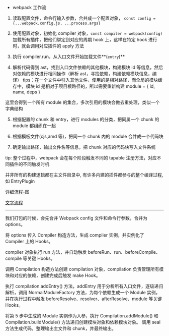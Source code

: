- webpack 工作流

1. 读取配置文件，命令行输入参数，合并成一个配置对象， `const config = {...webpack.config.js, ...process.args}`

2. 使用配置对象，初始化 compiler 对象，`const compiler = webpack(config)`
   加载所有插件，把他们绑定到对应的周期 hook 上，这样在特定 hook 进行时，就会调用对应插件的 apply 方法

3. 执行 compiler.run，从入口文件开始加载文件**(`entry`)**

4. 解析代码得到 ast，找到入口文件依赖的其他模块，构建模块 id 等信息，然后对依赖的模块进行相同操作（解析 ast，寻找依赖，构建依赖模块信息，编译）
   tips：在一个文件中引入其他文件，使用的是相对路径，而全局的模块缓存中，模块 id 是相对于项目根路径的，所以需要重新构建
   module = { id, name, deps }

这里会得到一个所有 module 的集合，多次引用的模块会做去重处理，类似一个字典结构

5. 根据配置的 chunk 和 entry，进行 modules 的分类，把同属一个 chunk 的 module 都组织在一起

6. 根据模板文件(cjs,amd 等)，把同一个 chunk 内的 module 合并成一个代码块

7. 确定输出路径，输出文件名等信息，把 chunk 对应的代码块写入文件系统

tip: 整个过程中，webpack 会在每个阶段触发不同的 tapable 注册方法，对应不同插件的不同触发时机

并非所有的构建逻辑都在主文件目录中, 有许多内建的插件都参与的整个编译过程, 如 EntryPlugin

[详细流程-图](https://img.alicdn.com/tps/TB1GVGFNXXXXXaTapXXXXXXXXXX-4436-4244.jpg)

[文字流程](https://developer.aliyun.com/article/61047)

---

我们打包的时候，会先合并 Webpack config 文件和命令行参数，合并为 options。

将 options 传入 Compiler 构造方法，生成 compiler 实例，并实例化了 Compiler 上的 Hooks。

compiler 对象执行 run 方法，并自动触发 beforeRun、run、beforeCompile、compile 等关键 Hooks。

调用 Compilation 构造方法创建 compilation 对象，compilation 负责管理所有模块和对应的依赖，创建完成后触发 make Hook。

执行 compilation.addEntry() 方法，addEntry 用于分析所有入口文件，逐级递归解析，调用 NormalModuleFactory 方法，为每个依赖生成一个 Module 实例，并在执行过程中触发 beforeResolve、resolver、afterResolve、module 等关键 Hooks。

将第 5 步中生成的 Module 实例作为入参，执行 Compilation.addModule() 和 Compilation.buildModule() 方法递归创建模块对象和依赖模块对象。
调用 seal 方法生成代码，整理输出主文件和 chunk，并最终输出。
